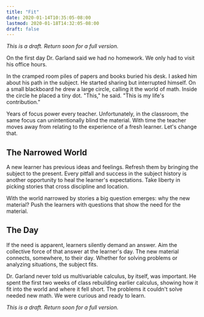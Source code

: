 ```yaml
---
title: "Fit"
date: 2020-01-14T10:35:05-08:00
lastmod: 2020-01-18T14:32:05-08:00
draft: false
---
```


*This is a draft. Return soon for a full version.*

On the first day Dr. Garland said we had no homework. We only had to visit his office hours.

In the cramped room piles of papers and books buried his desk. I asked him about his path in the subject. He started sharing but interrupted himself. On a small blackboard he drew a large circle, calling it the world of math. Inside the circle he placed a tiny dot. "This," he said. "This is my life's contribution."

Years of focus power every teacher. Unfortunately, in the classroom, the same focus can unintentionally blind the material. With time the teacher moves away from relating to the experience of a fresh learner. Let's change that.

## The Narrowed World

A new learner has previous ideas and feelings. Refresh them by bringing the subject to the present. Every pitfall and success in the subject history is another opportunity to heal the learner's expectations. Take liberty in picking stories that cross discipline and location.

With the world narrowed by stories a big question emerges: why the new material? Push the learners with questions that show the need for the material. 

## The Day
If the need is apparent, learners silently demand an answer. Aim the collective force of that answer at the learner's day. The new material connects, somewhere, to their day. Whether for solving problems or analyzing situations, the subject fits. 

Dr. Garland never told us multivariable calculus, by itself, was important. He spent the first two weeks of class rebuilding earlier calculus, showing how it fit into the world and where it fell short. The problems it couldn't solve needed new math. We were curious and ready to learn.

*This is a draft. Return soon for a full version.*
